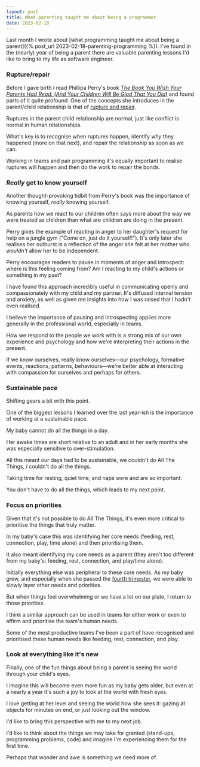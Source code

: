 ```yaml
---
layout: post
title: What parenting taught me about being a programmer
date: 2023-02-18
---
```


Last month I wrote about [what programming taught me about being a parent]({% post_url 2023-02-18-parenting-programming %}). I've found in the (nearly) year of being a parent there are valuable parenting lessons I'd like to bring to my life as software engineer.

### Rupture/repair

Before I gave birth I read Phillipa Perry's book [_The Book You Wish Your Parents Had Read: (And Your Children Will Be Glad That You Did)_](https://www.theguardian.com/books/2019/jul/10/the-book-you-wish-your-parents-had-read-philippa-perry-review) and found parts of it quite profound. One of the concepts she introduces in the parent/child relationship is that of [rupture and repair](https://www.psychologytoday.com/us/blog/emotion-information/202001/rupture-and-repair).

Ruptures in the parent child relationship are normal, just like conflict is normal in human relationships.

What's key is to recognise when ruptures happen, identify _why_ they happened (more on that next), and repair the relationship as soon as we can.

Working in teams and pair programming it's equally important to realise ruptures will happen and then do the work to repair the bonds.

### _Really_ get to know yourself

Another thought-provoking tidbit from Perry's book was the importance of knowing yourself, _really_ knowing yourself. 

As parents how we react to our children often says more about the way we were treated as children than what are children are doing in the present.

Perry gives the example of reacting in anger to her daughter's request for help on a jungle gym ("Come on, just do it yourself!"). It's only later she realises her outburst is a reflection of the anger she felt at her mother who _wouldn't_ allow her to be independent.

Perry encourages readers to pause in moments of anger and introspect: where is this feeling coming from? Am I reacting to my child's actions or something in my past?

I have found this approach incredibly useful in communicating openly and compassionately with my child and my partner. It's diffused internal tension and anxiety, as well as given me insights into how I was raised that I hadn't even realised.

I believe the importance of pausing and introspecting applies more generally in the professional world, especially in teams. 

How we respond to the people we work with is a strong mix of our own experience and psychology and how we're interpreting their actions in the present.

If we know ourselves, really know ourselves––our psychology, formative events, reactions, patterns, behaviours––we're better able at interacting with compassion for ourselves and perhaps for others.

### Sustainable pace

Shifting gears a bit with this point.

One of the biggest lessons I learned over the last year-ish is the importance of working at a sustainable pace. 

My baby cannot do all the things in a day. 

Her awake times are short relative to an adult and in her early months she was especially sensitive to over-stimulation. 

All this meant our days had to be sustainable, we couldn't do All The Things, _I_ couldn't do all the things.

Taking time for resting, quiet time, and naps were and are so important.

You don't have to do all the things, which leads to my next point.

### Focus on priorities

Given that it's not possible to do All The Things, it's even more critical to prioritise the things that truly matter.

In my baby's case this was identifying her core needs (feeding, rest, connection, play, time alone) and then prioritising them.

It also meant identifying my core needs as a parent (they aren't too different from my baby's: feeding, rest, connection, and play/time alone).

Initially everything else was peripheral to these core needs. As my baby grew, and especially when she passed the [fourth trimester](https://www.whattoexpect.com/first-year/postpartum/what-doctors-wish-moms-knew-fourth-trimester/), we were able to slowly layer other needs and priorities.

But when things feel overwhelming or we have a lot on our plate, I return to those priorities.

I think a similar approach can be used in teams for either work or even to affirm and prioritise the team's human needs.

Some of the most productive teams I've been a part of have recognised and prioritised these human needs like feeding, rest, connection, and play.

### Look at everything like it's new

Finally, one of the fun things about being a parent is seeing the world through your child's eyes. 

I imagine this will become even more fun as my baby gets older, but even at a nearly a year it's such a joy to look at the world with fresh eyes. 

I love getting at her level and seeing the world how she sees it: gazing at objects for minutes on end, or just looking out the window.

I'd like to bring this perspective with me to my next job. 

I'd like to think about the things we may take for granted (stand-ups, programming problems, code) and imagine I'm experiencing them for the first time.

Perhaps that wonder and awe is something we need more of.
